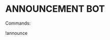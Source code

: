 # ANNOUNCEMENT BOT

Commands:

!announce <Title> <Text>
  This will tag everyone! Be careful!

!ping
  
  Thank you! <3
  
